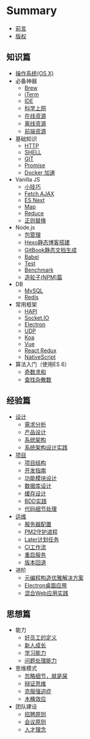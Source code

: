 # Summary

- [前言](INTRO.md)
- [版权](COPYRIGHT.md)

## 知识篇

- [操作系统(OS X)](basic/osx.md)
- 必备神器
  - [Brew](basic/resource/brew.md)
  - [iTerm](basic/resource/iterm.md)
  - [IDE](basic/resource/ide.md)
  - [科学上网](basic/resource/ss.md)
  - [在线资源](basic/resource/online.md)
  - [离线资源](basic/resource/offline.md)
  - [前端资源](basic/resource/frontend.md)
- 基础知识
  - [HTTP](basic/knowledge/http.md)
  - [SHELL](basic/knowledge/shell.md)
  - [GIT](basic/knowledge/git.md)
  - [Promise](basic/knowledge/promise.md)
  - [Docker 加速](basic/knowledge/docker.md)
- Vanilla JS
  - [小技巧](basic/js/tricks.md)
  - [Fetch AJAX](basic/js/fetch.md)
  - [ES Next](basic/js/es.md)
  - [Map](basic/js/map.md)
  - [Reduce](basic/js/reduce.md)
  - [正则替换](basic/js/regexp.md)
- Node.js
  - [包管理](basic/node/pkg.md)
  - [Hexo静态博客搭建](basic/node/hexo.md)
  - [GitBook静态文档生成](basic/node/gitbook.md)
  - [Babel](basic/node/babel.md)
  - [Test](basic/node/test.md)
  - [Benchmark](basic/node/benchmark.md)
  - [造轮子(NPM)篇](basic/node/npm.md)
- DB
  - [MySQL](basic/db/mysql.md)
  - [Redis](basic/db/redis.md)
- 常用框架
  - [HAPI](basic/framework/hapi.md)
  - [Socket.IO](basic/framework/socketio.md)
  - [Electron](basic/framework/electron.md)
  - [UDP](basic/framework/udp.md)
  - [Koa](basic/framework/koa.md)
  - [Vue](basic/framework/vue.md)
  - [React Redux](basic/framework/redux.md)
  - [NativeScript](basic/framework/nativescript.md)
- 算法入门（使用ES 6）
  - [奇数求和](basic/algorithm/sum-of-odd-numbers.md)
  - [查找杂散数](basic/algorithm/find-the-stray-number.md)

## 经验篇

- [设计](experience/design/README.md)
  - [需求分析](experience/design/requirements.md)
  - [产品设计](experience/design/product.md)
  - [系统架构](experience/design/architecture.md)
  - [系统架构设计实践](experience/design/system.md)
- [项目](experience/project/README.md)
  - [项目结构](experience/project/structure.md)
  - [开发指南](experience/project/develop.md)
  - [功能模块设计](experience/project/user/module.md)
  - [数据库设计](experience/project/user/db.md)
  - [缓存设计](experience/project/user/cache.md)
  - [BDD实践](experience/project/user/bdd.md)
  - [代码细节处理](experience/project/user/particulars.md)
- [运维](experience/operation/README.md)
  - [服务器配置](experience/operation/server.md)
  - [PM2守护进程](experience/operation/pm2.md)
  - [Later计划任务](experience/operation/later.md)
  - [CI工作流](experience/operation/workflow.md)
  - [重启服务](experience/operation/restarter.md)
  - [版本回退](experience/operation/rollback.md)
- 进阶
  - [元编程构造优雅解决方案](experience/advanced/meta.md)
  - [Electron桌面应用](experience/advanced/desktop-app.md)
  - [混合Web应用实践](experience/advanced/mixed-project.md)

## 思想篇

- 能力
  - [好员工的定义](mind/capability/define-good-employee.md)
  - [新人成长](mind/capability/growth.md)
  - [学习能力](mind/capability/study.md)
  - [问题处理能力](mind/capability/solving.md)
- 思维模式
  - [忽略细节，就是屎](mind/thinking/shit.md)
  - [辩证思维](mind/thinking/dialectical.md)
  - [克服强迫症](mind/thinking/ocd.md)
  - [木桶效应](mind/thinking/buckets.md)
- 团队建设
  - [招聘原则](mind/team/hire.md)
  - [会议原则](mind/team/meeting.md)
  - [人才理念](mind/team/concept.md)
